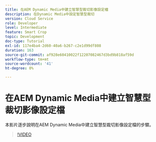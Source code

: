 ```yaml
---
title: 在AEM Dynamic Media中建立智慧型裁切影像設定檔
description: 在Dynamic Media中設定智慧型裁切
version: Cloud Service
role: Developer
level: Intermediate
feature: Smart Crop
topic: Development
doc-type: Tutorial
exl-id: 117e4ba4-2d60-40a6-b267-c2e1d99df808
duration: 163
source-git-commit: af928e60410022f12207082467d3bd9b818af59d
workflow-type: tm+mt
source-wordcount: '41'
ht-degree: 0%

---
```


# 在AEM Dynamic Media中建立智慧型裁切影像設定檔

本影片逐步說明在AEM Dynamic Media中建立智慧型裁切影像設定檔的步驟。

>[!VIDEO](https://video.tv.adobe.com/v/335460?quality=12&learn=on)
